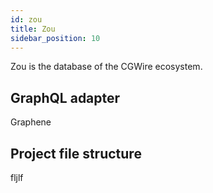 ```yaml
---
id: zou
title: Zou
sidebar_position: 10
---
```


Zou is the database of the CGWire ecosystem.

## GraphQL adapter

Graphene

## Project file structure

fljlf

